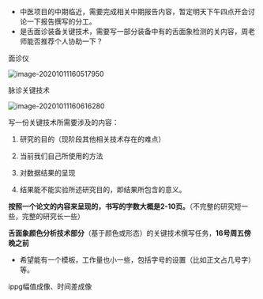 + 中医项目的中期临近，需要完成相关中期报告内容，暂定明天下午四点开会讨论一下报告撰写的分工。
+ 是舌面诊装备关键技术，需要写一部分装备中有的舌面象检测的关内容，周老师能否推荐个人协助一下？



面诊仪

![image-20201011160517950](C:\Users\15200\AppData\Roaming\Typora\typora-user-images\image-20201011160517950.png)

脉诊关键技术

![image-20201011160616280](C:\Users\15200\AppData\Roaming\Typora\typora-user-images\image-20201011160616280.png)



写一份关键技术所需要涉及的内容：

1. 研究的目的（现阶段其他相关技术存在的难点）

2. 当前我们自己所使用的方法

3. 对数据结果的呈现

4. 结果能不能实验所述研究目的，即结果所包含的意义。

**按照一个论文的内容来呈现的，书写的字数大概是2-10页。**（不完整的研究短一些，完整的研究长一些）



**舌面象颜色分析技术部分**（基于颜色或形态）的关键技术撰写任务，**16号周五傍晚之前**



+ 希望能有一个模板，工作量也小一些，包括字号的设置（比如正文占几号字）等。







ippg幅值成像、时间差成像




